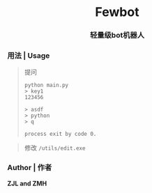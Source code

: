 <div align="center">

# Fewbot
### 轻量级bot机器人

</div>

### 用法 | Usage
> 提问
  > ```shell
  > python main.py
  > > key1
  > 123456
  > 
  > > asdf
  > > python
  > > q
  > 
  > process exit by code 0.
  > ```

> 修改
`/utils/edit.exe`

### Author | 作者
**ZJL and ZMH**
